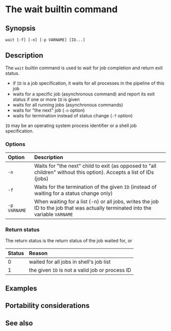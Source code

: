 # The wait builtin command

## Synopsis

    wait [-f] [-n] [-p VARNAME] [ID...]

## Description

The `wait` builtin command is used to wait for job completion and return
exit status.

- if `ID` is a job specification, it waits for all processes in the
  pipeline of this job
- waits for a specific job (asynchronous command) and report its exit
  status if one or more `ID` is given
- waits for all running jobs (asynchronous commands)
- waits for "the next" job (`-n` option)
- waits for termination instead of status change (`-f` option)

`ID` may be an operating system process identifier or a shell job
specification.

### Options

| Option       | Description                                                                                                                     |
|:-------------|:--------------------------------------------------------------------------------------------------------------------------------|
| `-n`         | Waits for "the next" child to exit (as opposed to "all children" without this option). Accepts a list of IDs (jobs)             |
| `-f`         | Waits for the termination of the given `ID` (instead of waiting for a status change only)                                       |
| `-p VARNAME` | When waiting for a list (-n) or all jobs, writes the job ID to the job that was actually terminated into the variable `VARNAME` |

### Return status

The return status is the return status of the job waited for, or

| Status | Reason                                          |
|:-------|:------------------------------------------------|
| 0      | waited for all jobs in shell's job list         |
| 1      | the given `ID` is not a valid job or process ID |

## Examples

## Portability considerations

## See also
